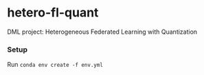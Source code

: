 # hetero-fl-quant
DML project: Heterogeneous Federated Learning with Quantization


### Setup
Run `conda env create -f env.yml`